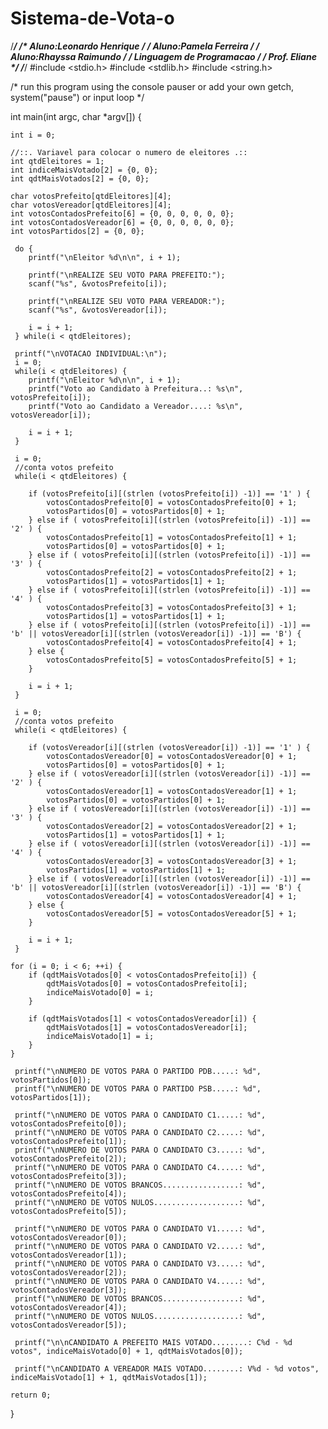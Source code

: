 # Sistema-de-Vota-o
/***********************************/
/* Aluno:Leonardo Henrique         */
/* Aluno:Pamela Ferreira           */
/* Aluno:Rhayssa Raimundo          */
/* Linguagem de Programacao        */
/* Prof. Eliane                    */
/***********************************/
#include <stdio.h>
#include <stdlib.h>
#include <string.h>

/* run this program using the console pauser or add your own getch, system("pause") or input loop */

int main(int argc, char *argv[]) {
	
	int i = 0;
	
	//::. Variavel para colocar o numero de eleitores .::
	int qtdEleitores = 1;
	int indiceMaisVotado[2] = {0, 0};
	int qdtMaisVotados[2] = {0, 0};
	
	char votosPrefeito[qtdEleitores][4];
	char votosVereador[qtdEleitores][4];
	int votosContadosPrefeito[6] = {0, 0, 0, 0, 0, 0};
	int votosContadosVereador[6] = {0, 0, 0, 0, 0, 0};
	int votosPartidos[2] = {0, 0};
	 
	 do {
	 	printf("\nEleitor %d\n\n", i + 1);
	 	
	 	printf("\nREALIZE SEU VOTO PARA PREFEITO:");
	 	scanf("%s", &votosPrefeito[i]);
	 	
	 	printf("\nREALIZE SEU VOTO PARA VEREADOR:");
	 	scanf("%s", &votosVereador[i]);
	 	
	 	i = i + 1;
	 } while(i < qtdEleitores);
	 
	 printf("\nVOTACAO INDIVIDUAL:\n");
	 i = 0;
	 while(i < qtdEleitores) {
	 	printf("\nEleitor %d\n\n", i + 1);
	 	printf("Voto ao Candidato à Prefeitura..: %s\n", votosPrefeito[i]);
	 	printf("Voto ao Candidato a Vereador....: %s\n", votosVereador[i]);
	 	
	 	i = i + 1;
	 }
	 
	 i = 0;
	 //conta votos prefeito
	 while(i < qtdEleitores) {
	 	
	    if (votosPrefeito[i][(strlen (votosPrefeito[i]) -1)] == '1' ) {
	    	votosContadosPrefeito[0] = votosContadosPrefeito[0] + 1;
	    	votosPartidos[0] = votosPartidos[0] + 1;
		} else if ( votosPrefeito[i][(strlen (votosPrefeito[i]) -1)] == '2' ) {
	    	votosContadosPrefeito[1] = votosContadosPrefeito[1] + 1;
	    	votosPartidos[0] = votosPartidos[0] + 1;
		} else if ( votosPrefeito[i][(strlen (votosPrefeito[i]) -1)] == '3' ) {
	    	votosContadosPrefeito[2] = votosContadosPrefeito[2] + 1;
	    	votosPartidos[1] = votosPartidos[1] + 1;
		} else if ( votosPrefeito[i][(strlen (votosPrefeito[i]) -1)] == '4' ) {
	    	votosContadosPrefeito[3] = votosContadosPrefeito[3] + 1;
	    	votosPartidos[1] = votosPartidos[1] + 1;
		} else if ( votosPrefeito[i][(strlen (votosPrefeito[i]) -1)] == 'b' || votosVereador[i][(strlen (votosVereador[i]) -1)] == 'B') {
	    	votosContadosPrefeito[4] = votosContadosPrefeito[4] + 1;
		} else {
			votosContadosPrefeito[5] = votosContadosPrefeito[5] + 1;
		}
            
	 	i = i + 1;
	 }
	 
	 i = 0;
	 //conta votos prefeito
	 while(i < qtdEleitores) {
	 	
	    if (votosVereador[i][(strlen (votosVereador[i]) -1)] == '1' ) {
	    	votosContadosVereador[0] = votosContadosVereador[0] + 1;
	    	votosPartidos[0] = votosPartidos[0] + 1;
		} else if ( votosVereador[i][(strlen (votosVereador[i]) -1)] == '2' ) {
	    	votosContadosVereador[1] = votosContadosVereador[1] + 1;
	    	votosPartidos[0] = votosPartidos[0] + 1;
		} else if ( votosVereador[i][(strlen (votosVereador[i]) -1)] == '3' ) {
	    	votosContadosVereador[2] = votosContadosVereador[2] + 1;
	    	votosPartidos[1] = votosPartidos[1] + 1;
		} else if ( votosVereador[i][(strlen (votosVereador[i]) -1)] == '4' ) {
	    	votosContadosVereador[3] = votosContadosVereador[3] + 1;
	    	votosPartidos[1] = votosPartidos[1] + 1;
		} else if ( votosVereador[i][(strlen (votosVereador[i]) -1)] == 'b' || votosVereador[i][(strlen (votosVereador[i]) -1)] == 'B') {
	    	votosContadosVereador[4] = votosContadosVereador[4] + 1;
		} else {
			votosContadosVereador[5] = votosContadosVereador[5] + 1;
		}
            
	 	i = i + 1;
	 }
	 
	for (i = 0; i < 6; ++i) {
        if (qdtMaisVotados[0] < votosContadosPrefeito[i]) {
        	qdtMaisVotados[0] = votosContadosPrefeito[i];
            indiceMaisVotado[0] = i;
		}
		
		if (qdtMaisVotados[1] < votosContadosVereador[i]) {
        	qdtMaisVotados[1] = votosContadosVereador[i];
            indiceMaisVotado[1] = i;
		}   
    }
	 
	 printf("\nNUMERO DE VOTOS PARA O PARTIDO PDB.....: %d", votosPartidos[0]);
	 printf("\nNUMERO DE VOTOS PARA O PARTIDO PSB.....: %d", votosPartidos[1]);
	 
	 printf("\nNUMERO DE VOTOS PARA O CANDIDATO C1.....: %d", votosContadosPrefeito[0]);
	 printf("\nNUMERO DE VOTOS PARA O CANDIDATO C2.....: %d", votosContadosPrefeito[1]);
	 printf("\nNUMERO DE VOTOS PARA O CANDIDATO C3.....: %d", votosContadosPrefeito[2]);
	 printf("\nNUMERO DE VOTOS PARA O CANDIDATO C4.....: %d", votosContadosPrefeito[3]);
	 printf("\nNUMERO DE VOTOS BRANCOS.................: %d", votosContadosPrefeito[4]);
	 printf("\nNUMERO DE VOTOS NULOS...................: %d", votosContadosPrefeito[5]);
	 
	 printf("\nNUMERO DE VOTOS PARA O CANDIDATO V1.....: %d", votosContadosVereador[0]);
	 printf("\nNUMERO DE VOTOS PARA O CANDIDATO V2.....: %d", votosContadosVereador[1]);
	 printf("\nNUMERO DE VOTOS PARA O CANDIDATO V3.....: %d", votosContadosVereador[2]);
	 printf("\nNUMERO DE VOTOS PARA O CANDIDATO V4.....: %d", votosContadosVereador[3]);
	 printf("\nNUMERO DE VOTOS BRANCOS.................: %d", votosContadosVereador[4]);
	 printf("\nNUMERO DE VOTOS NULOS...................: %d", votosContadosVereador[5]);
	 
	 printf("\n\nCANDIDATO A PREFEITO MAIS VOTADO........: C%d - %d votos", indiceMaisVotado[0] + 1, qdtMaisVotados[0]);
	 
	 printf("\nCANDIDATO A VEREADOR MAIS VOTADO........: V%d - %d votos", indiceMaisVotado[1] + 1, qdtMaisVotados[1]);													
	
	return 0;
}


